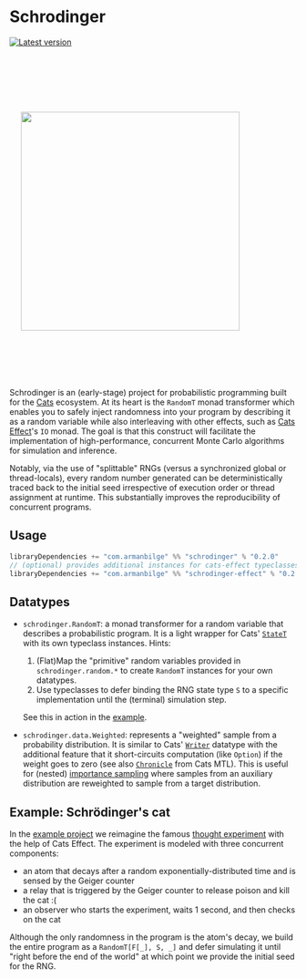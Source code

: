 # Schrodinger

[![Latest version](https://index.scala-lang.org/armanbilge/schrodinger/schrodinger/latest.svg?color=orange)](https://index.scala-lang.org/armanbilge/schrodinger/schrodinger)

<img align="right" width="384px" style="padding: 100px" src="https://user-images.githubusercontent.com/3119428/116948367-09f10780-ac34-11eb-816a-8ffeea165d21.png"/>

Schrodinger is an (early-stage) project for probabilistic programming built for the [Cats](https://github.com/typelevel/cats) ecosystem.
At its heart is the `RandomT` monad transformer which enables you to safely inject randomness into your program by describing it as a random variable while also interleaving with other effects, such as [Cats Effect](https://github.com/typelevel/cats-effect)'s `IO` monad.
The goal is that this construct will facilitate the implementation of high-performance, concurrent Monte Carlo algorithms for simulation and inference.

Notably, via the use of "splittable" RNGs (versus a synchronized global or thread-locals), every random number generated can be deterministically traced back to the initial seed irrespective of execution order or thread assignment at runtime.
This substantially improves the reproducibility of concurrent programs.

## Usage

```scala
libraryDependencies += "com.armanbilge" %% "schrodinger" % "0.2.0"
// (optional) provides additional instances for cats-effect typeclasses
libraryDependencies += "com.armanbilge" %% "schrodinger-effect" % "0.2.0"
```

## Datatypes

* `schrodinger.RandomT`: a monad transformer for a random variable that describes a probabilistic program.
  It is a light wrapper for Cats' [`StateT`](https://typelevel.org/cats/datatypes/state.html) with its own typeclass instances.
  Hints:
    1. (Flat)Map the "primitive" random variables provided in `schrodinger.random.*` to create `RandomT` instances for your own datatypes.
    2. Use typeclasses to defer binding the RNG state type `S` to a specific implementation until the (terminal) simulation step.

  See this in action in the [example](#example-schrödingers-cat).
* `schrodinger.data.Weighted`: represents a "weighted" sample from a probability distribution.
  It is similar to Cats' [`Writer`](https://typelevel.org/cats/datatypes/writer.html) datatype with the additional feature that it short-circuits computation (like `Option`) if the weight goes to zero (see also [`Chronicle`](https://typelevel.org/cats-mtl/mtl-classes/chronicle.html) from Cats MTL).
  This is useful for (nested) [importance sampling](https://en.wikipedia.org/wiki/Importance_sampling) where samples from an auxiliary distribution are reweighted to sample from a target distribution.

## Example: Schrödinger's cat

In the [example project](https://github.com/armanbilge/schrodinger/blob/main/example/src/main/scala/schrodinger/ThoughtExperiment.scala) we reimagine the famous [thought experiment](https://en.wikipedia.org/wiki/Schr%C3%B6dinger%27s_cat) with the help of Cats Effect.
The experiment is modeled with three concurrent components:

* an atom that decays after a random exponentially-distributed time and is sensed by the Geiger counter
* a relay that is triggered by the Geiger counter to release poison and kill the cat :(
* an observer who starts the experiment, waits 1 second, and then checks on the cat

Although the only randomness in the program is the atom's decay, we build the entire program as a `RandomT[F[_], S, _]` and defer simulating it until "right before the end of the world" at which point we provide the initial seed for the RNG.
